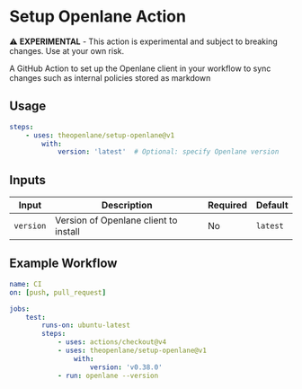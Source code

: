 # Setup Openlane Action

⚠️ **EXPERIMENTAL** - This action is experimental and subject to breaking changes. Use at your own risk.

A GitHub Action to set up the Openlane client in your workflow to sync changes such as internal policies stored as markdown

## Usage

```yaml
steps:
    - uses: theopenlane/setup-openlane@v1
        with:
            version: 'latest'  # Optional: specify Openlane version
```

## Inputs

| Input | Description | Required | Default |
|-------|-------------|----------|---------|
| `version` | Version of Openlane client to install | No | `latest` |


## Example Workflow

```yaml
name: CI
on: [push, pull_request]

jobs:
    test:
        runs-on: ubuntu-latest
        steps:
            - uses: actions/checkout@v4
            - uses: theopenlane/setup-openlane@v1
                with:
                    version: 'v0.38.0'
            - run: openlane --version
```
